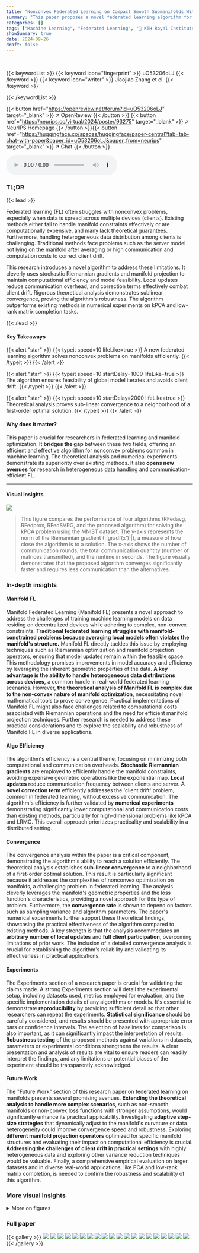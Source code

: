 ```yaml
---
title: "Nonconvex Federated Learning on Compact Smooth Submanifolds With Heterogeneous Data"
summary: "This paper proposes a novel federated learning algorithm for nonconvex problems on compact smooth manifolds, achieving both computational and communication efficiency while mitigating client drift."
categories: []
tags: ["Machine Learning", "Federated Learning", "🏢 KTH Royal Institute of Technology",]
showSummary: true
date: 2024-09-26
draft: false
---
```


<br>

{{< keywordList >}}
{{< keyword icon="fingerprint" >}} uO53206oLJ {{< /keyword >}}
{{< keyword icon="writer" >}} Jiaojiao Zhang et el. {{< /keyword >}}
 
{{< /keywordList >}}

{{< button href="https://openreview.net/forum?id=uO53206oLJ" target="_blank" >}}
↗ OpenReview
{{< /button >}}
{{< button href="https://neurips.cc/virtual/2024/poster/93275" target="_blank" >}}
↗ NeurIPS Homepage
{{< /button >}}{{< button href="https://huggingface.co/spaces/huggingface/paper-central?tab=tab-chat-with-paper&paper_id=uO53206oLJ&paper_from=neurips" target="_blank" >}}
↗ Chat
{{< /button >}}



<audio controls>
    <source src="https://ai-paper-reviewer.com/uO53206oLJ/podcast.wav" type="audio/wav">
    Your browser does not support the audio element.
</audio>


### TL;DR


{{< lead >}}

Federated learning (FL) often struggles with nonconvex problems, especially when data is spread across multiple devices (clients).  Existing methods either fail to handle manifold constraints effectively or are computationally expensive, and many lack theoretical guarantees.  Furthermore, handling heterogeneous data distribution among clients is challenging.  Traditional methods face problems such as the server model not lying on the manifold after averaging or high communication and computation costs to correct client drift.

This research introduces a novel algorithm to address these limitations. It cleverly uses stochastic Riemannian gradients and manifold projection to maintain computational efficiency and model feasibility.  Local updates reduce communication overhead, and correction terms effectively combat client drift. Rigorous theoretical analysis demonstrates sublinear convergence, proving the algorithm's robustness. The algorithm outperforms existing methods in numerical experiments on kPCA and low-rank matrix completion tasks.

{{< /lead >}}


#### Key Takeaways

{{< alert "star" >}}
{{< typeit speed=10 lifeLike=true >}} A new federated learning algorithm solves nonconvex problems on manifolds efficiently. {{< /typeit >}}
{{< /alert >}}

{{< alert "star" >}}
{{< typeit speed=10 startDelay=1000 lifeLike=true >}} The algorithm ensures feasibility of global model iterates and avoids client drift. {{< /typeit >}}
{{< /alert >}}

{{< alert "star" >}}
{{< typeit speed=10 startDelay=2000 lifeLike=true >}} Theoretical analysis proves sub-linear convergence to a neighborhood of a first-order optimal solution. {{< /typeit >}}
{{< /alert >}}

#### Why does it matter?
This paper is crucial for researchers in federated learning and manifold optimization. It **bridges the gap** between these two fields, offering an efficient and effective algorithm for nonconvex problems common in machine learning.  The theoretical analysis and numerical experiments demonstrate its superiority over existing methods. It also **opens new avenues** for research in heterogeneous data handling and communication-efficient FL.

------
#### Visual Insights



![](https://ai-paper-reviewer.com/uO53206oLJ/figures_8_1.jpg)

> This figure compares the performance of four algorithms (RFedavg, RFedprox, RFedSVRG, and the proposed algorithm) for solving the kPCA problem using the MNIST dataset.  The y-axis represents the norm of the Riemannian gradient (||gradf(x')||), a measure of how close the algorithm is to a solution.  The x-axis shows the number of communication rounds, the total communication quantity (number of matrices transmitted), and the runtime in seconds. The figure visually demonstrates that the proposed algorithm converges significantly faster and requires less communication than the alternatives.







### In-depth insights


#### Manifold FL
Manifold Federated Learning (Manifold FL) presents a novel approach to address the challenges of training machine learning models on data residing on decentralized devices while adhering to complex, non-convex constraints. **Traditional federated learning struggles with manifold-constrained problems because averaging local models often violates the manifold's structure.** Manifold FL directly tackles this issue by employing techniques such as Riemannian optimization and manifold projection operators, ensuring that model updates remain within the feasible space.  This methodology promises improvements in model accuracy and efficiency by leveraging the inherent geometric properties of the data.  **A key advantage is the ability to handle heterogeneous data distributions across devices,** a common hurdle in real-world federated learning scenarios.  However, **the theoretical analysis of Manifold FL is complex due to the non-convex nature of manifold optimization**, necessitating novel mathematical tools to prove convergence.  Practical implementations of Manifold FL might also face challenges related to computational costs associated with Riemannian operations and the need for efficient manifold projection techniques.  Further research is needed to address these practical considerations and to explore the scalability and robustness of Manifold FL in diverse applications.

#### Algo Efficiency
The algorithm's efficiency is a central theme, focusing on minimizing both computational and communication overheads.  **Stochastic Riemannian gradients** are employed to efficiently handle the manifold constraints, avoiding expensive geometric operations like the exponential map.  **Local updates** reduce communication frequency between clients and server.  A **novel correction term** efficiently addresses the 'client drift' problem, common in federated learning, without excessive communication. The algorithm's efficiency is further validated by **numerical experiments** demonstrating significantly lower computational and communication costs than existing methods, particularly for high-dimensional problems like kPCA and LRMC. This overall approach prioritizes practicality and scalability in a distributed setting.

#### Convergence
The convergence analysis within the paper is a critical component, demonstrating the algorithm's ability to reach a solution efficiently.  The theoretical analysis establishes **sub-linear convergence** to a neighborhood of a first-order optimal solution. This result is particularly significant because it addresses the complexities of nonconvex optimization on manifolds, a challenging problem in federated learning. The analysis cleverly leverages the manifold's geometric properties and the loss function's characteristics, providing a novel approach for this type of problem.  Furthermore, the **convergence rate** is shown to depend on factors such as sampling variance and algorithm parameters.  The paper's numerical experiments further support these theoretical findings, showcasing the practical effectiveness of the algorithm compared to existing methods.  A key strength is that the analysis accommodates an **arbitrary number of local updates** and **full client participation**, overcoming limitations of prior work. The inclusion of a detailed convergence analysis is crucial for establishing the algorithm's reliability and validating its effectiveness in practical applications.

#### Experiments
The Experiments section of a research paper is crucial for validating the claims made. A strong Experiments section will detail the experimental setup, including datasets used, metrics employed for evaluation, and the specific implementation details of any algorithms or models.  It's essential to demonstrate **reproducibility** by providing sufficient detail so that other researchers can repeat the experiments. **Statistical significance** should be carefully considered, and results should be presented with appropriate error bars or confidence intervals. The selection of baselines for comparison is also important, as it can significantly impact the interpretation of results.  **Robustness testing** of the proposed methods against variations in datasets, parameters or experimental conditions strengthens the results.  A clear presentation and analysis of results are vital to ensure readers can readily interpret the findings, and any limitations or potential biases of the experiment should be transparently acknowledged.

#### Future Work
The "Future Work" section of this research paper on federated learning on manifolds presents several promising avenues. **Extending the theoretical analysis to handle more complex scenarios**, such as non-smooth manifolds or non-convex loss functions with stronger assumptions, would significantly enhance its practical applicability.  Investigating **adaptive step-size strategies** that dynamically adjust to the manifold's curvature or data heterogeneity could improve convergence speed and robustness.  Exploring **different manifold projection operators** optimized for specific manifold structures and evaluating their impact on computational efficiency is crucial.  **Addressing the challenges of client drift in practical settings** with highly heterogeneous data and exploring other variance reduction techniques would be valuable. Finally, a comprehensive empirical evaluation on larger datasets and in diverse real-world applications, like PCA and low-rank matrix completion, is needed to confirm the robustness and scalability of this algorithm.


### More visual insights

<details>
<summary>More on figures
</summary>


![](https://ai-paper-reviewer.com/uO53206oLJ/figures_8_2.jpg)

> This figure shows the impact of the number of local updates (τ) on the convergence speed of the proposed algorithm and other baseline algorithms (RFedAvg, RFedprox, RFedSVRG).  It demonstrates that increasing τ leads to faster convergence, and the proposed algorithm consistently outperforms the baselines in terms of communication quantity needed to achieve a certain level of accuracy.


![](https://ai-paper-reviewer.com/uO53206oLJ/figures_9_1.jpg)

> This figure shows the impact of using stochastic Riemannian gradients with different batch sizes (200, 500, and 1000) on the convergence of the kPCA algorithm.  The plots illustrate the norm of the Riemannian gradient (||grad f(x')||) over communication rounds for different values of τ (the number of local updates per client). It demonstrates how varying the batch size affects the convergence speed and the overall accuracy of the algorithm when dealing with stochasticity.


![](https://ai-paper-reviewer.com/uO53206oLJ/figures_9_2.jpg)

> This figure compares the performance of four different federated learning algorithms (RFedavg, RFedprox, RFedSVRG, and the proposed algorithm) on the kPCA problem using the MNIST dataset.  The y-axis shows the norm of the Riemannian gradient, which indicates the convergence of the algorithms. The x-axis is shown with three different units: communication rounds, communication quantity, and runtime. The figure demonstrates that the proposed algorithm converges faster and requires fewer communication resources than the other three algorithms.


![](https://ai-paper-reviewer.com/uO53206oLJ/figures_19_1.jpg)

> This figure compares the performance of four algorithms (RFedavg, RFedprox, RFedSVRG, and the proposed algorithm) for solving the kPCA problem using the MNIST dataset. The x-axis represents communication rounds, communication quantity, and runtime (s). The y-axis shows the value of f(x) - f*, which represents the difference between the objective function value and the optimal value. The figure demonstrates that the proposed algorithm converges faster and achieves lower f(x) - f* values compared to the other algorithms.


![](https://ai-paper-reviewer.com/uO53206oLJ/figures_20_1.jpg)

> This figure compares the performance of four different algorithms (RFedavg, RFedprox, RFedSVRG, and the proposed algorithm) for solving the kPCA problem using the MNIST dataset.  The y-axis shows the norm of the Riemannian gradient (||gradf(x')||), a measure of the algorithm's convergence towards a solution. The x-axis represents the number of communication rounds for RFedavg, RFedprox and our algorithm; it represents the communication quantity for RFedavg, RFedprox and RFedSVRG; it represents the runtime for RFedSVRG and our algorithm.  The results show that the proposed algorithm converges faster and achieves a lower gradient norm compared to the other algorithms, indicating improved efficiency and accuracy.


![](https://ai-paper-reviewer.com/uO53206oLJ/figures_20_2.jpg)

> This figure shows the impact of the number of local updates τ on the convergence of the KPCA algorithm with a synthetic dataset.  The results are presented for τ = 10, τ = 15, and τ = 20.  The plots show that as τ increases, the convergence becomes faster. For all values of τ, the proposed algorithm achieves high accuracy and requires less communication.


![](https://ai-paper-reviewer.com/uO53206oLJ/figures_21_1.jpg)

> This figure compares the performance of four different federated learning algorithms (RFedavg, RFedprox, RFedSVRG, and the proposed algorithm) on the task of kernel principal component analysis (kPCA) using the MNIST dataset. The y-axis represents the norm of the Riemannian gradient, which is a measure of convergence. The x-axis shows the communication rounds, communication quantity, and runtime. The results indicate that the proposed algorithm converges faster and requires significantly less communication than the other algorithms.


![](https://ai-paper-reviewer.com/uO53206oLJ/figures_21_2.jpg)

> This figure shows the impact of the number of local updates τ on the convergence of the kPCA algorithm with a synthetic dataset.  The plots show the norm of the Riemannian gradient ||grad f(x<sup>r</sup>)|| versus the communication quantity for three different values of τ (10, 15, and 20). The results demonstrate that increasing τ leads to faster convergence and requires less communication.


![](https://ai-paper-reviewer.com/uO53206oLJ/figures_21_3.jpg)

> This figure compares the performance of four algorithms (RFedavg, RFedprox, RFedSVRG, and the proposed algorithm) for solving the kPCA problem using the MNIST dataset.  The y-axis represents the norm of the Riemannian gradient,  ||gradf(x')||, which is a measure of how close the current solution is to optimality; a lower value indicates a better solution. The x-axis shows the communication rounds, communication quantity, and runtime. The figure shows that the proposed algorithm achieves a smaller Riemannian gradient norm than other algorithms, suggesting better convergence and solution quality, with significantly lower computational and communication overheads.


</details>






### Full paper

{{< gallery >}}
<img src="https://ai-paper-reviewer.com/uO53206oLJ/1.png" class="grid-w50 md:grid-w33 xl:grid-w25" />
<img src="https://ai-paper-reviewer.com/uO53206oLJ/2.png" class="grid-w50 md:grid-w33 xl:grid-w25" />
<img src="https://ai-paper-reviewer.com/uO53206oLJ/3.png" class="grid-w50 md:grid-w33 xl:grid-w25" />
<img src="https://ai-paper-reviewer.com/uO53206oLJ/4.png" class="grid-w50 md:grid-w33 xl:grid-w25" />
<img src="https://ai-paper-reviewer.com/uO53206oLJ/5.png" class="grid-w50 md:grid-w33 xl:grid-w25" />
<img src="https://ai-paper-reviewer.com/uO53206oLJ/6.png" class="grid-w50 md:grid-w33 xl:grid-w25" />
<img src="https://ai-paper-reviewer.com/uO53206oLJ/7.png" class="grid-w50 md:grid-w33 xl:grid-w25" />
<img src="https://ai-paper-reviewer.com/uO53206oLJ/8.png" class="grid-w50 md:grid-w33 xl:grid-w25" />
<img src="https://ai-paper-reviewer.com/uO53206oLJ/9.png" class="grid-w50 md:grid-w33 xl:grid-w25" />
<img src="https://ai-paper-reviewer.com/uO53206oLJ/10.png" class="grid-w50 md:grid-w33 xl:grid-w25" />
<img src="https://ai-paper-reviewer.com/uO53206oLJ/11.png" class="grid-w50 md:grid-w33 xl:grid-w25" />
<img src="https://ai-paper-reviewer.com/uO53206oLJ/12.png" class="grid-w50 md:grid-w33 xl:grid-w25" />
<img src="https://ai-paper-reviewer.com/uO53206oLJ/13.png" class="grid-w50 md:grid-w33 xl:grid-w25" />
<img src="https://ai-paper-reviewer.com/uO53206oLJ/14.png" class="grid-w50 md:grid-w33 xl:grid-w25" />
<img src="https://ai-paper-reviewer.com/uO53206oLJ/15.png" class="grid-w50 md:grid-w33 xl:grid-w25" />
<img src="https://ai-paper-reviewer.com/uO53206oLJ/16.png" class="grid-w50 md:grid-w33 xl:grid-w25" />
<img src="https://ai-paper-reviewer.com/uO53206oLJ/17.png" class="grid-w50 md:grid-w33 xl:grid-w25" />
<img src="https://ai-paper-reviewer.com/uO53206oLJ/18.png" class="grid-w50 md:grid-w33 xl:grid-w25" />
<img src="https://ai-paper-reviewer.com/uO53206oLJ/19.png" class="grid-w50 md:grid-w33 xl:grid-w25" />
<img src="https://ai-paper-reviewer.com/uO53206oLJ/20.png" class="grid-w50 md:grid-w33 xl:grid-w25" />
{{< /gallery >}}